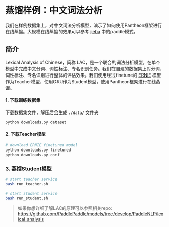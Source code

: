 # 蒸馏样例：中文词法分析
我们在样例数据集上，对中文词法分析模型，演示了如何使用Pantheon框架进行在线蒸馏。大规模在线蒸馏的效果可以参考 [jieba](https://github.com/fxsjy/jieba) 中的paddle模式。

## 简介

Lexical Analysis of Chinese，简称 LAC，是一个联合的词法分析模型，在单个模型中完成中文分词、词性标注、专名识别任务。我们在自建的数据集上对分词、词性标注、专名识别进行整体的评估效果。我们使用经过finetune的 [ERNIE](https://github.com/PaddlePaddle/LARK/tree/develop/ERNIE) 模型作为Teacher模型，使用GRU作为Student模型，使用Pantheon框架进行在线蒸馏。

#### 1. 下载训练数据集

下载数据集文件，解压后会生成 `./data/` 文件夹
```bash
python downloads.py dataset
```

#### 2. 下载Teacher模型

```bash
# download ERNIE finetuned model
python downloads.py finetuned
python downloads.py conf
```

### 3. 蒸馏Student模型
```bash
# start teacher service
bash run_teacher.sh

# start student service
bash run_student.sh
```

> 如果你想详细了解LAC的原理可以参照相关repo: https://github.com/PaddlePaddle/models/tree/develop/PaddleNLP/lexical_analysis
